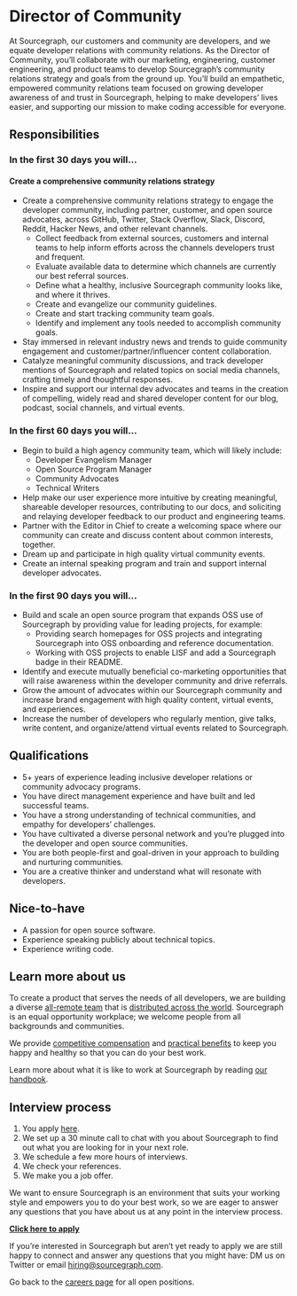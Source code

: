 # **Director of Community**

At Sourcegraph, our customers and community are developers, and we equate developer relations with community relations. As the Director of Community, you’ll collaborate with our marketing, engineering, customer engineering, and product teams to develop Sourcegraph’s community relations strategy and goals from the ground up. You’ll build an empathetic, empowered community relations team focused on growing developer awareness of and trust in Sourcegraph, helping to make developers’ lives easier, and supporting our mission to make coding accessible for everyone. 

## Responsibilities
### In the first 30 days you will…
#### Create a comprehensive community relations strategy

* Create a comprehensive community relations strategy to engage the developer community, including partner, customer, and open source advocates, across GitHub, Twitter, Stack Overflow, Slack, Discord, Reddit, Hacker News, and other relevant channels.
    * Collect feedback from external sources, customers and internal teams to help inform efforts across the channels developers trust and frequent.
    * Evaluate available data to determine which channels are currently our best referral sources.
    * Define what a healthy, inclusive Sourcegraph community looks like, and where it thrives.
    * Create and evangelize our community guidelines.
    * Create and start tracking community team goals. 
    * Identify and implement any tools needed to accomplish community goals.
* Stay immersed in relevant industry news and trends to guide community engagement and customer/partner/influencer content collaboration.
* Catalyze meaningful community discussions, and track developer mentions of Sourcegraph and related topics on social media channels, crafting timely and thoughtful responses.
* Inspire and support our internal dev advocates and teams in the creation of compelling, widely read and shared developer content for our blog, podcast, social channels, and virtual events.

### In the first 60 days you will…
* Begin to build a high agency community team, which will likely include:
    * Developer Evangelism Manager
    * Open Source Program Manager
    * Community Advocates
    * Technical Writers
* Help make our user experience more intuitive by creating meaningful, shareable developer resources, contributing to our docs, and soliciting and relaying developer feedback to our product and engineering teams.
* Partner with the Editor in Chief to create a welcoming space where our community can create and discuss content about common interests, together.
* Dream up and participate in high quality virtual community events.
* Create an internal speaking program and train and support internal developer advocates.

### In the first 90 days you will…
* Build and scale an open source program that expands OSS use of Sourcegraph by providing value for leading projects, for example:
    * Providing search homepages for OSS projects and integrating Sourcegraph into OSS onboarding and reference documentation.
    * Working with OSS projects to enable LISF and add a Sourcegraph badge in their README.
* Identify and execute mutually beneficial co-marketing opportunities that will raise awareness within the developer community and drive referrals.
* Grow the amount of advocates within our Sourcegraph community and increase brand engagement with high quality content, virtual events, and experiences.
* Increase the number of developers who regularly mention, give talks, write content, and organize/attend virtual events related to Sourcegraph. 

## Qualifications
* 5+ years of experience leading inclusive developer relations or community advocacy programs.
* You have direct management experience and have built and led successful teams.
* You have a strong understanding of technical communities, and empathy for developers’ challenges.
* You have cultivated a diverse personal network and you’re plugged into the developer and open source communities.
* You are both people-first and goal-driven in your approach to building and nurturing communities.
* You are a creative thinker and understand what will resonate with developers.

## Nice-to-have
* A passion for open source software.
* Experience speaking publicly about technical topics.
* Experience writing code.

## Learn more about us
To create a product that serves the needs of all developers, we are building a diverse [all-remote team](https://about.sourcegraph.com/company/remote) that is [distributed across the world](https://about.sourcegraph.com/company/team). Sourcegraph is an equal opportunity workplace; we welcome people from all backgrounds and communities.

We provide [competitive compensation](https://about.sourcegraph.com/handbook/people-ops/compensation) and [practical benefits](https://about.sourcegraph.com/handbook/people-ops/benefits-and-perks) to keep you happy and healthy so that you can do your best work.

Learn more about what it is like to work at Sourcegraph by reading [our handbook](https://about.sourcegraph.com/handbook/).

## Interview process
1. You apply [here](https://jobs.lever.co/sourcegraph/480e8d71-03af-4659-ac90-b8e32ad4ef34/apply).
1. We set up a 30 minute call to chat with you about Sourcegraph to find out what you are looking for in your next role.
1. We schedule a few more hours of interviews.
1. We check your references.
1. We make you a job offer.

We want to ensure Sourcegraph is an environment that suits your working style and empowers you to do your best work, so we are eager to answer any questions that you have about us at any point in the interview process.

**[Click here to apply](https://jobs.lever.co/sourcegraph/480e8d71-03af-4659-ac90-b8e32ad4ef34/apply)**

If you’re interested in Sourcegraph but aren’t yet ready to apply we are still happy to connect and answer any questions that you might have: DM us on Twitter or email hiring@sourcegraph.com.

Go back to the [careers page](../../../company/careers.md) for all open positions.
